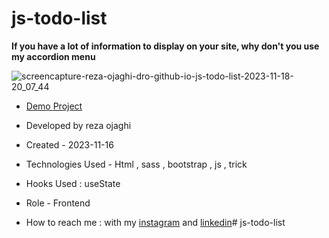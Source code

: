 # js-todo-list
**If you have a lot of information to display on your site, why don't you use my accordion menu**

![screencapture-reza-ojaghi-dro-github-io-js-todo-list-2023-11-18-20_07_44](https://github.com/REZA-OJAGHI-DRO/js-todo-list/assets/145910720/b11230bb-21a4-4f5a-a3a6-39aa6b49b4c6)


- [Demo Project](https://reza-ojaghi-dro.github.io/js-todo-list/)
 
- Developed by reza ojaghi

- Created - 2023-11-16

- Technologies Used - Html , sass , bootstrap , js , trick 

- Hooks Used : useState 

- Role - Frontend

- How to reach me : with my [instagram](https://www.instagram.com/reza-ojaghi-dro) and [linkedin](https://www.linkedin.com/in/reza-ojaghi-428748280/)# js-todo-list
